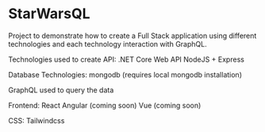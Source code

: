 # StarWarsQL

Project to demonstrate how to create a Full Stack application using different technologies and each technology interaction with GraphQL. 

Technologies used to create API:
.NET Core Web API
NodeJS + Express

Database Technologies:
mongodb (requires local mongodb installation)

GraphQL used to query the data

Frontend:
React
Angular (coming soon)
Vue (coming soon)

CSS:
Tailwindcss
